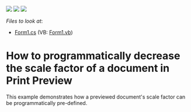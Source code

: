 <!-- default badges list -->
![](https://img.shields.io/endpoint?url=https://codecentral.devexpress.com/api/v1/VersionRange/128602631/10.1.4%2B)
[![](https://img.shields.io/badge/Open_in_DevExpress_Support_Center-FF7200?style=flat-square&logo=DevExpress&logoColor=white)](https://supportcenter.devexpress.com/ticket/details/E1440)
[![](https://img.shields.io/badge/📖_How_to_use_DevExpress_Examples-e9f6fc?style=flat-square)](https://docs.devexpress.com/GeneralInformation/403183)
<!-- default badges end -->
<!-- default file list -->
*Files to look at*:

* [Form1.cs](./CS/AutoScaling/Form1.cs) (VB: [Form1.vb](./VB/AutoScaling/Form1.vb))
<!-- default file list end -->
# How to programmatically decrease the scale factor of a document in Print Preview


<p>This example demonstrates how a previewed document's scale factor can be programmatically pre-defined.</p>

<br/>


